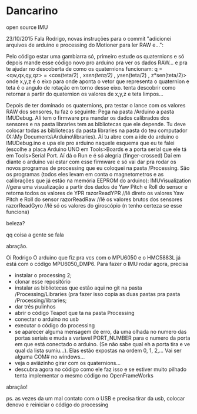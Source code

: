 # Dancarino
open source IMU

23/10/2015
Fala Rodrigo, novas instruções para o commit "adicionei arquivos de arduino e processing do Motioner para ler RAW e…":

Pelo código estar uma gambiarra só, primeiro estude os quaternions e só depois mande esse código novo pro arduino pra ver os dados RAW... 
e pra te ajudar no descoberta de como os quaternions funcionam:
q = <qw,qx,qy,qz> = <cos(teta/2) , x*sen(teta/2) , y*sen(teta/2) , z*sen(teta/2)>
onde x,y,z é o eixo para onde aponta o vetor que representa o quaternion e teta é o angulo de rotação em torno desse eixo.
tenta descobrir como retornar a partir do quaternion os valores de x,y,z e teta limpos...


Depois de ter dominado os quaternions, pra testar o lance com os valores RAW dos sensores, tu faz o seguinte: Pega na pasta /Arduino a pasta IMUDebug. Ali tem o firmware pra mandar os dados calibrados dos sensores e na pasta libraries tem as bibliotecas que ele depende. Tu deve colocar todas as bibliotecas da pasta libraries na pasta do teu computador (X:\My Documents\Arduino\libraries\). Aí tu abre com a ide do arduino o IMUDebug.ino e upa ele pro arduino naquele esquema que eu te falei (escolhe a placa Arduino UNO em Tools>Boards e a porta serial que ele tá em Tools>Serial Port. Aí dá o Run e é só alegria (finger-crossed)
Daí em diante o arduino vai estar com esse firmware e só vai dar pra rodar os novos programas de processing que eu coloquei na pasta /Processing.
São os programas (todos eles levam em conta o magnetometros e as calibrações que já estão na memória EEPROM do arduino): 
IMUVisualization //gera uma visualização a partir dos dados de Yaw Pitch e Roll do sensor e retorna todos os valores de YPR
razorReadYPR //lê direto os valores Yaw Pitch e Roll do sensor
razorReadRaw //lê os valores brutos dos sensores
razorReadGyro //lê só os valores do giroscópio (n tenho certeza se esse funciona)

beleza?

qq coisa a gente se fala


abração.




Oi Rodrigo
O arduino que fiz pra vcs com o MPU6050 e o HMC5883L já está com o código MPU6050_DMP6.
Para fazer o IMU rodar agora, precisa 
- instalar o processing 2;
- clonar esse repositório
- instalar as bibliotecas que estão aqui no git na pasta /Processing/Libraries (pra fazer isso copia as duas pastas pra pasta /Processing/libraries;
- dar três pulinhos
- abrir o código Teapot que ta na pasta Processing
- conectar o arduino no usb
- executar o código do processing
- se aparecer alguma mensagem de erro, da uma olhada no numero das portas seriais e muda a variavel PORT_NUMBER para o numero da porta em que está conectado o arduino. (Se não sabe qual eh a porta tira e ve qual da lista sumiu...). Elas estão expostas na ordem 0, 1, 2,... Vai ser alguma COM# no windows...
- veja o aviãzinho girar com os quaternions...
- descubra agora no código como ele faz isso e se estiver muito pilhado tenta implementar o mesmo código no OpenFrameWorks

abração!

ps. as vezes da um mal contato com o USB e precisa tirar da usb, colocar denovo e reiniciar o código do processing
